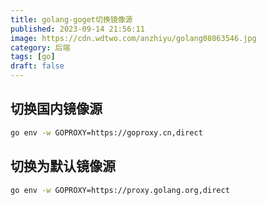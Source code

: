 ```yaml
---
title: golang-goget切换镜像源
published: 2023-09-14 21:56:11
image: https://cdn.wdtwo.com/anzhiyu/golang08063546.jpg
category: 后端
tags: [go]
draft: false
---
```


## 切换国内镜像源
```bash
go env -w GOPROXY=https://goproxy.cn,direct
```

## 切换为默认镜像源
```bash
go env -w GOPROXY=https://proxy.golang.org,direct
```